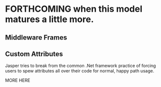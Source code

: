 <!--title:Jasper Middleware and Codegen-->

# FORTHCOMING when this model matures a little more.

## Middleware Frames

## Custom Attributes

Jasper tries to break from the common .Net framework practice of forcing users to spew
attributes all over their code for normal, happy path usage.

MORE HERE